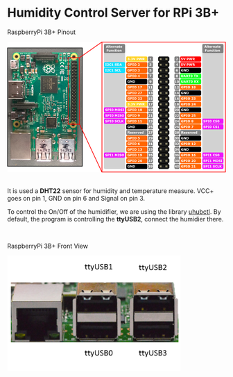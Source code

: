 # Humidity Control Server for RPi 3B+

RaspberryPi 3B+ Pinout

<img src="Images/rp_pinout.png" alt="RaspberryPi 3B+ Pinout" width="600"/>

<br> 
<br>

It is used a **DHT22** sensor for humidity and temperature measure. VCC+ goes on pin 1, GND on pin 6 and Signal on pin 3.

To control the On/Off of the humidifier, we are using the library [uhubctl](https://github.com/mvp/uhubctl). By default, the program is controlling the **ttyUSB2**, connect the humidier there.

<br>

RaspberryPi 3B+ Front View

<img src="Images/rp_front.png" alt="RaspberryPi 3B+ Front" width="400"/>

